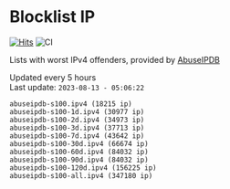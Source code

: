 # Blocklist IP

[![Hits](https://hits.seeyoufarm.com/api/count/incr/badge.svg?url=https%3A%2F%2Fgithub.com%2Fborestad%2Fblocklist-ip%2F&count_bg=%2379C83D&title_bg=%23555555&icon=&icon_color=%23E7E7E7&title=hits&edge_flat=false)](https://hits.seeyoufarm.com)  ![CI](https://img.shields.io/github/workflow/status/borestad/blocklist-ip/CI?style=flat-square)

Lists with worst IPv4 offenders, provided by [AbuseIPDB](https://www.abuseipdb.com/)

<!-- FOOTER-PLACEHOLDER -->
Updated every 5 hours<br>
Last update: `2023-08-13 - 05:06:22`
```
abuseipdb-s100.ipv4 (18215 ip)
abuseipdb-s100-1d.ipv4 (30977 ip)
abuseipdb-s100-2d.ipv4 (34973 ip)
abuseipdb-s100-3d.ipv4 (37713 ip)
abuseipdb-s100-7d.ipv4 (43642 ip)
abuseipdb-s100-30d.ipv4 (66674 ip)
abuseipdb-s100-60d.ipv4 (84032 ip)
abuseipdb-s100-90d.ipv4 (84032 ip)
abuseipdb-s100-120d.ipv4 (156225 ip)
abuseipdb-s100-all.ipv4 (347180 ip)
```
